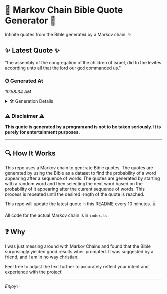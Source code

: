 # 📖 Markov Chain Bible Quote Generator 📖

Infinite quotes from the Bible generated by a Markov chain. ✨

## ✨ Latest Quote ✨
"the assembly of the congregation of the children of israel, did to the levites according unto all that the lord our god commanded us."

### ⏰ Generated At
*10:58:34 AM*

<details>
    <summary>🛠️ Generation Details</summary>
    <p>
        <strong>🌱 Seed:</strong> the<br>
        <strong>🔄 Iterations:</strong> 23<br>
        <strong>📜 Context History:</strong><br>[ the ]: assembly<br>[ the, assembly ]: of<br>[ the, assembly, of ]: the<br>[ the, assembly, of, the ]: congregation<br>[ the, assembly, of, the, congregation ]: of<br>[ the, assembly, of, the, congregation, of ]: the<br>[ assembly, of, the, congregation, of, the ]: children<br>[ of, the, congregation, of, the, children ]: of<br>[ the, congregation, of, the, children, of ]: israel,<br>[ congregation, of, the, children, of, israel, ]: did<br>[ of, the, children, of, israel,, did ]: to<br>[ the, children, of, israel,, did, to ]: the<br>[ children, of, israel,, did, to, the ]: levites<br>[ of, israel,, did, to, the, levites ]: according<br>[ israel,, did, to, the, levites, according ]: unto<br>[ did, to, the, levites, according, unto ]: all<br>[ to, the, levites, according, unto, all ]: that<br>[ the, levites, according, unto, all, that ]: the<br>[ levites, according, unto, all, that, the ]: lord<br>[ according, unto, all, that, the, lord ]: our<br>[ unto, all, that, the, lord, our ]: god<br>[ all, that, the, lord, our, god ]: commanded<br>[ that, the, lord, our, god, commanded ]: us.<br>
    </p>
</details>

### ⚠️ Disclaimer ⚠️
**This quote is generated by a program and is not to be taken seriously. It is purely for entertainment purposes.**

---

## 🔍 How It Works

This repo uses a Markov chain to generate Bible quotes. The quotes are generated by using the Bible as a dataset to find the probability of a word appearing after a sequence of words. The quotes are generated by starting with a random word and then selecting the next word based on the probability of it appearing after the current sequence of words. This process is repeated until the desired length of the quote is reached.

This repo will update the latest quote in this README every 10 minutes. ⏳

All code for the actual Markov chain is in `index.ts`.

## ❓ Why

I was just messing around with Markov Chains and found that the Bible surprisingly yielded good results when prompted. 
It was suggested by a friend, and I am in no way christian.

Feel free to adjust the text further to accurately reflect your intent and experience with the project!

---

*Enjoy*✨
